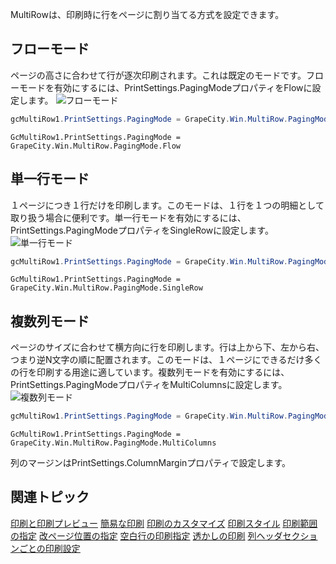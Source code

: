 MultiRowは、印刷時に行をページに割り当てる方式を設定できます。

## フローモード

ページの高さに合わせて行が逐次印刷されます。これは既定のモードです。フローモードを有効にするには、PrintSettings.PagingModeプロパティをFlowに設定します。
![フローモード](/DOCUMENT_SITE_LINK_PREFIX_HERE/document-site-files/images/f148c511-6e98-4b55-9904-150a375d5825/images/userguide/printing_flowmode.png)
```csharp
gcMultiRow1.PrintSettings.PagingMode = GrapeCity.Win.MultiRow.PagingMode.Flow;
```

```vbnet
GcMultiRow1.PrintSettings.PagingMode = GrapeCity.Win.MultiRow.PagingMode.Flow
```

## 単一行モード

１ページにつき１行だけを印刷します。このモードは、１行を１つの明細として取り扱う場合に便利です。単一行モードを有効にするには、PrintSettings.PagingModeプロパティをSingleRowに設定します。
![単一行モード](/DOCUMENT_SITE_LINK_PREFIX_HERE/document-site-files/images/f148c511-6e98-4b55-9904-150a375d5825/images/userguide/printing_singlerowmode.png)
```csharp
gcMultiRow1.PrintSettings.PagingMode = GrapeCity.Win.MultiRow.PagingMode.SingleRow;
```

```vbnet
GcMultiRow1.PrintSettings.PagingMode = GrapeCity.Win.MultiRow.PagingMode.SingleRow
```

## 複数列モード

ページのサイズに合わせて横方向に行を印刷します。行は上から下、左から右、つまり逆N文字の順に配置されます。このモードは、１ページにできるだけ多くの行を印刷する用途に適しています。複数列モードを有効にするには、PrintSettings.PagingModeプロパティをMultiColumnsに設定します。
![複数列モード](/DOCUMENT_SITE_LINK_PREFIX_HERE/document-site-files/images/f148c511-6e98-4b55-9904-150a375d5825/images/userguide/printing_multicolumnmode.png)
```csharp
gcMultiRow1.PrintSettings.PagingMode = GrapeCity.Win.MultiRow.PagingMode.MultiColumns;
```

```vbnet
GcMultiRow1.PrintSettings.PagingMode = GrapeCity.Win.MultiRow.PagingMode.MultiColumns
```
列のマージンはPrintSettings.ColumnMarginプロパティで設定します。

## 関連トピック

[印刷と印刷プレビュー](gcdocsite__documentlink?toc-item-id=5b3a3722-2e41-4abb-b461-77030eab0b12)
[簡易な印刷](gcdocsite__documentlink?toc-item-id=3951a446-7fd8-464c-9e71-a36f3e83307f)
[印刷のカスタマイズ](gcdocsite__documentlink?toc-item-id=f929245c-c3d2-42d3-b12f-a4df3fe50c44)
[印刷スタイル](gcdocsite__documentlink?toc-item-id=aa24eab5-0dba-4555-aab5-5cb3bb11a11e)
[印刷範囲の指定](gcdocsite__documentlink?toc-item-id=578fac0a-450b-484d-809b-3d44fcfc82c6)
[改ページ位置の指定](gcdocsite__documentlink?toc-item-id=c78279bb-782e-4308-ba68-528c1a91efdf)
[空白行の印刷指定](gcdocsite__documentlink?toc-item-id=34938ed2-ecdf-48a4-a270-f790bcf91fc4)
[透かしの印刷](gcdocsite__documentlink?toc-item-id=a5afb1e3-9cd7-4e58-8fd3-e1d222116610)
[列ヘッダセクションごとの印刷設定](gcdocsite__documentlink?toc-item-id=9861ae8a-85df-4af0-9bb2-c896038b70af)